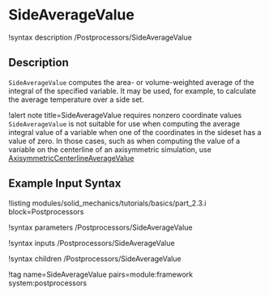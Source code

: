 # SideAverageValue

!syntax description /Postprocessors/SideAverageValue

## Description

`SideAverageValue` computes the area- or volume-weighted average of the integral of the specified
variable. It may be used, for example, to calculate the average temperature over a side set.

!alert note title=SideAverageValue requires nonzero coordinate values
`SideAverageValue` is not suitable for use when computing the average integral value of a variable
when one of the coordinates in the sideset has a value of zero.  In those cases, such as when
computing the value of a variable on the centerline of an axisymmetric simulation, use
[AxisymmetricCenterlineAverageValue](/AxisymmetricCenterlineAverageValue.md)

## Example Input Syntax

!listing modules/solid_mechanics/tutorials/basics/part_2.3.i block=Postprocessors

!syntax parameters /Postprocessors/SideAverageValue

!syntax inputs /Postprocessors/SideAverageValue

!syntax children /Postprocessors/SideAverageValue

!tag name=SideAverageValue pairs=module:framework system:postprocessors
